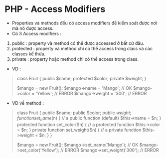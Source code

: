 # PHP - Access Modifiers
* Properties và methods đều có access modifiers để kiểm soát được nơi mà nó được access.
* Có 3 Access modifiers :

1. public : property và method có thể được accessed ở bất cứ đâu.
2. protected : property và method chỉ có thể access trong class và các classes kế thừa.
3. private : property hoặc method chỉ có thể access trong class.

* VD :

>   class Fruit {
>     public $name;
>     protected $color;
>     private $weight;
>   }
>   
>   $mango = new Fruit();
>   $mango->name = 'Mango'; // OK
>   $mango->color = 'Yellow'; // ERROR
>   $mango->weight = '300'; // ERROR

* VD về method :

>   class Fruit {
>     public $name;
>     public $color;
>     public $weight;
>     function set_name($n) {  // a public function (default)
>       $this->name = $n;
>     }
>     protected function set_color($n) { // a protected function
>       $this->color = $n;
>     }
>     private function set_weight($n) { // a private function
>       $this->weight = $n;
>     }
>   }
>   
>   $mango = new Fruit();
>   $mango->set_name('Mango'); // OK
>   $mango->set_color('Yellow'); // ERROR
>   $mango->set_weight('300'); // ERROR